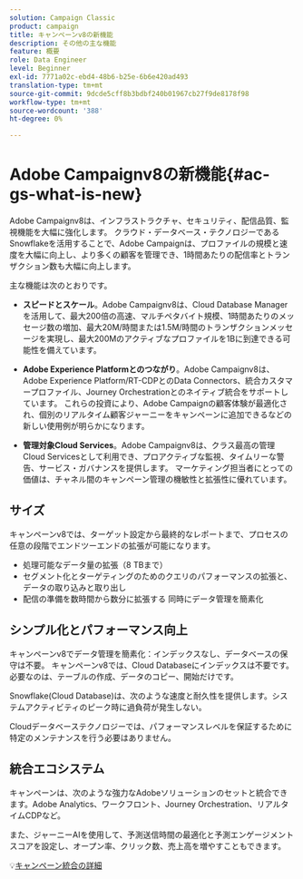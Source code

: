 ```yaml
---
solution: Campaign Classic
product: campaign
title: キャンペーンv8の新機能
description: その他の主な機能
feature: 概要
role: Data Engineer
level: Beginner
exl-id: 7771a02c-ebd4-48b6-b25e-6b6e420ad493
translation-type: tm+mt
source-git-commit: 9dcde5cff8b3bdbf240b01967cb27f9de8178f98
workflow-type: tm+mt
source-wordcount: '388'
ht-degree: 0%

---
```


# Adobe Campaignv8の新機能{#ac-gs-what-is-new}

Adobe Campaignv8は、インフラストラクチャ、セキュリティ、配信品質、監視機能を大幅に強化します。 クラウド・データベース・テクノロジーであるSnowflakeを活用することで、Adobe Campaignは、プロファイルの規模と速度を大幅に向上し、より多くの顧客を管理でき、1時間あたりの配信率とトランザクション数も大幅に向上します。

主な機能は次のとおりです。

* **スピードとスケール**。Adobe Campaignv8は、Cloud Database Managerを活用して、最大200倍の高速、マルチペタバイト規模、1時間あたりのメッセージ数の増加、最大20M/時間または1.5M/時間のトランザクションメッセージを実現し、最大200Mのアクティブなプロファイルを1Bに到達できる可能性を備えています。

* **Adobe Experience Platformとのつながり**。Adobe Campaignv8は、Adobe Experience Platform/RT-CDPとのData Connectors、統合カスタマープロファイル、Journey Orchestrationとのネイティブ統合をサポートしています。 これらの投資により、Adobe Campaignの顧客体験が最適化され、個別のリアルタイム顧客ジャーニーをキャンペーンに追加できるなどの新しい使用例が明らかになります。

* **管理対象Cloud Services**。Adobe Campaignv8は、クラス最高の管理Cloud Servicesとして利用でき、プロアクティブな監視、タイムリーな警告、サービス・ガバナンスを提供します。 マーケティング担当者にとっての価値は、チャネル間のキャンペーン管理の機敏性と拡張性に優れています。

## サイズ

キャンペーンv8では、ターゲット設定から最終的なレポートまで、プロセスの任意の段階でエンドツーエンドの拡張が可能になります。

* 処理可能なデータ量の拡張（8 TBまで）
* セグメント化とターゲティングのためのクエリのパフォーマンスの拡張と、データの取り込みと取り出し
* 配信の準備を数時間から数分に拡張する
同時にデータ管理を簡素化

## シンプル化とパフォーマンス向上

キャンペーンv8でデータ管理を簡素化：インデックスなし、データベースの保守は不要。 キャンペーンv8では、Cloud Databaseにインデックスは不要です。 必要なのは、テーブルの作成、データのコピー、開始だけです。

Snowflake(Cloud Database)は、次のような速度と耐久性を提供します。システムアクティビティのピーク時に過負荷が発生しない。

Cloudデータベーステクノロジーでは、パフォーマンスレベルを保証するために特定のメンテナンスを行う必要はありません。

## 統合エコシステム

キャンペーンは、次のような強力なAdobeソリューションのセットと統合できます。Adobe Analytics、ワークフロント、Journey Orchestration、リアルタイムCDPなど。

また、ジャーニーAIを使用して、予測送信時間の最適化と予測エンゲージメントスコアを設定し、オープン率、クリック数、売上高を増やすこともできます。

:bulb:[キャンペーン統合の詳細](../connect/integration.md)

